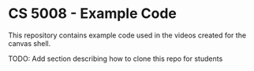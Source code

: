 # CS 5008 - Example Code

This repository contains example code used in the videos created for the canvas shell. 


TODO: Add section describing how to clone this repo for students